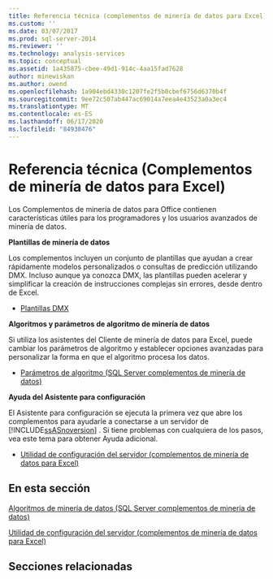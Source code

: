 ```yaml
---
title: Referencia técnica (complementos de minería de datos para Excel) | Microsoft Docs
ms.custom: ''
ms.date: 03/07/2017
ms.prod: sql-server-2014
ms.reviewer: ''
ms.technology: analysis-services
ms.topic: conceptual
ms.assetid: 1a435875-cbee-49d1-914c-4aa15fad7628
author: minewiskan
ms.author: owend
ms.openlocfilehash: 1a904ebd4330c1207fe2f5b0cbef6756d6370b4f
ms.sourcegitcommit: 9ee72c507ab447ac69014a7eea4e43523a0a3ec4
ms.translationtype: MT
ms.contentlocale: es-ES
ms.lasthandoff: 06/17/2020
ms.locfileid: "84938476"
---
```

# <a name="technical-reference-data-mining-add-ins-for-excel"></a>Referencia técnica (Complementos de minería de datos para Excel)
  Los Complementos de minería de datos para Office contienen características útiles para los programadores y los usuarios avanzados de minería de datos.  
  
 **Plantillas de minería de datos**  
  
 Los complementos incluyen un conjunto de plantillas que ayudan a crear rápidamente modelos personalizados o consultas de predicción utilizando DMX. Incluso aunque ya conozca DMX, las plantillas pueden acelerar y simplificar la creación de instrucciones complejas sin errores, desde dentro de Excel.  
  
-   [Plantillas DMX](dmx-templates.md)  
  
 **Algoritmos y parámetros de algoritmo de minería de datos**  
  
 Si utiliza los asistentes del Cliente de minería de datos para Excel, puede cambiar los parámetros de algoritmo y establecer opciones avanzadas para personalizar la forma en que el algoritmo procesa los datos.  
  
-   [Parámetros de algoritmo &#40;SQL Server complementos de minería de datos&#41;](algorithm-parameters-sql-server-data-mining-add-ins.md)  
  
 **Ayuda del Asistente para configuración**  
  
 El Asistente para configuración se ejecuta la primera vez que abre los complementos para ayudarle a conectarse a un servidor de [!INCLUDE[ssASnoversion](../includes/ssasnoversion-md.md)] . Si tiene problemas con cualquiera de los pasos, vea este tema para obtener Ayuda adicional.  
  
-   [Utilidad de configuración del servidor &#40;complementos de minería de datos para Excel&#41;](server-configuration-utility-data-mining-add-ins-for-excel.md)  
  
## <a name="in-this-section"></a>En esta sección  
 [Algoritmos de minería de datos &#40;SQL Server complementos de minería de datos&#41;](data-mining-algorithms-sql-server-data-mining-add-ins.md)  
  
 [Utilidad de configuración del servidor &#40;complementos de minería de datos para Excel&#41;](server-configuration-utility-data-mining-add-ins-for-excel.md)  
  
## <a name="related-sections"></a>Secciones relacionadas  
  

